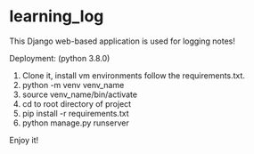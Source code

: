# learning_log
This Django web-based application is used for logging notes!

Deployment:
(python 3.8.0)
1. Clone it, install vm environments follow the requirements.txt.
2. python -m venv venv_name
3. source venv_name/bin/activate
4. cd to root directory of project
5. pip install -r requirements.txt
6. python manage.py runserver

Enjoy it!
